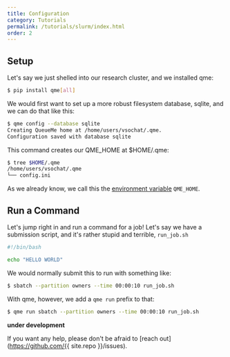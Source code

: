 ```yaml
---
title: Configuration
category: Tutorials
permalink: /tutorials/slurm/index.html
order: 2
---
```


## Setup

Let's say we just shelled into our research cluster, and we installed qme:

```bash
$ pip install qme[all]
```

We would first want to set up a more robust filesystem database, sqlite,
and we can do that like this:

```bash
$ qme config --database sqlite
Creating QueueMe home at /home/users/vsochat/.qme.
Configuration saved with database sqlite
```

This command creates our QME_HOME at $HOME/.qme:

```bash
$ tree $HOME/.qme
/home/users/vsochat/.qme
└── config.ini
```

As we already know, we call this the [environment variable](../environment/) `QME_HOME`.

## Run a Command

Let's jump right in and run a command for a job! Let's say we have a submission script,
and it's rather stupid and terrible, `run_job.sh`

```bash
#!/bin/bash

echo "HELLO WORLD"
```

We would normally submit this to run with something like:

```bash
$ sbatch --partition owners --time 00:00:10 run_job.sh
```

With qme, however, we add a `qme run` prefix to that:

```bash
$ qme run sbatch --partition owners --time 00:00:10 run_job.sh
```

**under development**

If you want any help, please don't be afraid to [reach out](https://github.com/{{ site.repo }}/issues).
